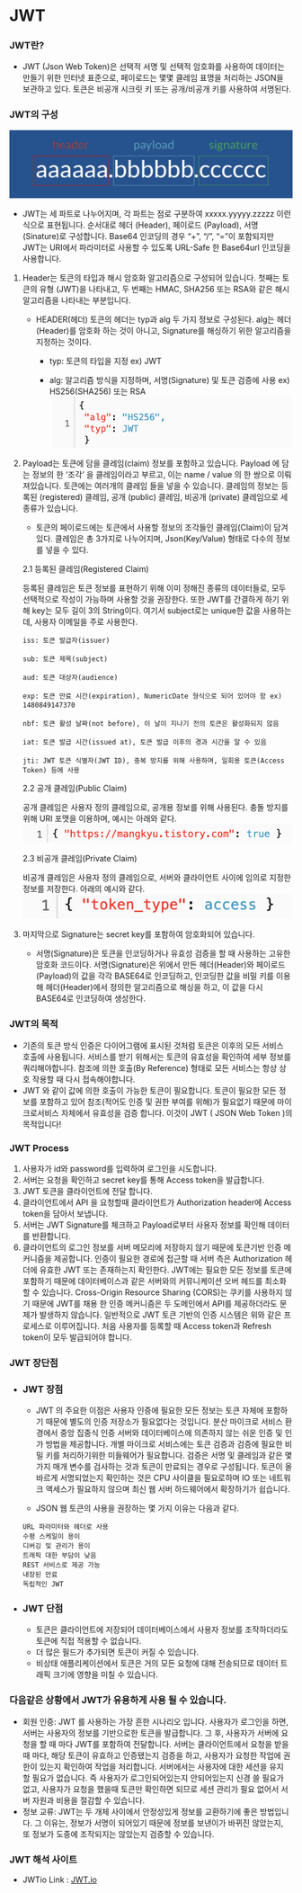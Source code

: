 # JWT
### JWT란?
- JWT (Json Web Token)은 선택적 서명 및 선택적 암호화를 사용하여 데이터는 만들기 위한 인터넷 표준으로, 페이로드는 몇몇 클레임 표명을 처리하는 JSON을 보관하고 있다. 토큰은 비공개 시크릿 키 또는 공개/비공개 키를 사용하여 서명된다.
### JWT의 구성
![jwt example img](/img/jwt구성.png "jwt example")
- JWT는 세 파트로 나누어지며, 각 파트는 점로 구분하여 xxxxx.yyyyy.zzzzz 이런식으로 표현됩니다. 순서대로 헤더 (Header), 페이로드 (Payload), 서명 (Sinature)로 구성합니다.
 Base64 인코딩의 경우 “+”, “/”, “=”이 포함되지만 JWT는 URI에서 파라미터로 사용할 수 있도록 URL-Safe 한  Base64url 인코딩을 사용합니다.

1. Header는 토큰의 타입과 해시 암호화 알고리즘으로 구성되어 있습니다. 첫째는 토큰의 유형 (JWT)을 나타내고, 두 번째는 HMAC, SHA256 또는 RSA와 같은 해시 알고리즘을 나타내는 부분입니다.
    -  HEADER(헤더)
토큰의 헤더는 typ과 alg 두 가지 정보로 구성된다. alg는 헤더(Header)를 암호화 하는 것이 아니고, Signature를 해싱하기 위한 알고리즘을 지정하는 것이다.

        - typ: 토큰의 타입을 지정 ex) JWT

        - alg: 알고리즘 방식을 지정하며, 서명(Signature) 및 토큰 검증에 사용 ex) HS256(SHA256) 또는 RSA  
![jwt header example img](/img/jwtheader.png "jwt header example")
2.  Payload는 토큰에 담을 클레임(claim) 정보를 포함하고 있습니다. Payload 에 담는 정보의 한 ‘조각’ 을 클레임이라고 부르고, 이는 name / value 의 한 쌍으로 이뤄져있습니다. 토큰에는 여러개의 클레임 들을 넣을 수 있습니다.
클레임의 정보는 등록된 (registered) 클레임, 공개 (public) 클레임, 비공개 (private) 클레임으로 세 종류가 있습니다.
    - 토큰의 페이로드에는 토큰에서 사용할 정보의 조각들인 클레임(Claim)이 담겨 있다. 클레임은 총 3가지로 나누어지며, Json(Key/Value) 형태로 다수의 정보를 넣을 수 있다.  

    2.1 등록된 클레임(Registered Claim)

    등록된 클레임은 토큰 정보를 표현하기 위해 이미 정해진 종류의 데이터들로, 모두 선택적으로 작성이 가능하며 사용할 것을 권장한다. 또한 JWT를 간결하게 하기 위해 key는 모두 길이 3의 String이다. 여기서 subject로는 unique한 값을 사용하는데, 사용자 이메일을 주로 사용한다.
    ```
    iss: 토큰 발급자(issuer)

    sub: 토큰 제목(subject)

    aud: 토큰 대상자(audience)

    exp: 토큰 만료 시간(expiration), NumericDate 형식으로 되어 있어야 함 ex) 1480849147370

    nbf: 토큰 활성 날짜(not before), 이 날이 지나기 전의 토큰은 활성화되지 않음

    iat: 토큰 발급 시간(issued at), 토큰 발급 이후의 경과 시간을 알 수 있음

    jti: JWT 토큰 식별자(JWT ID), 중복 방지를 위해 사용하며, 일회용 토큰(Access Token) 등에 사용
    ```
    2.2 공개 클레임(Public Claim)

    공개 클레임은 사용자 정의 클레임으로, 공개용 정보를 위해 사용된다. 충돌 방지를 위해 URI 포맷을 이용하며, 예시는 아래와 같다.  
![jwt public claim img](/img/jwtpublicclaim.png "jwt public claim img")  

    2.3 비공개 클레임(Private Claim)

    비공개 클레임은 사용자 정의 클레임으로, 서버와 클라이언트 사이에 임의로 지정한 정보를 저장한다. 아래의 예시와 같다.  
![jwt private claim img](/img/jwtprivateclaim.png "jwt private claim img")
3. 마지막으로 Signature는 secret key를 포함하여 암호화되어 있습니다.
    - 서명(Signature)은 토큰을 인코딩하거나 유효성 검증을 할 때 사용하는 고유한 암호화 코드이다. 서명(Signature)은 위에서 만든 헤더(Header)와 페이로드(Payload)의 값을 각각 BASE64로 인코딩하고, 인코딩한 값을 비밀 키를 이용해 헤더(Header)에서 정의한 알고리즘으로 해싱을 하고, 이 값을 다시 BASE64로 인코딩하여 생성한다.
### JWT의 목적
- 기존의 토큰 방식 인증은 다이어그램에 표시된 것처럼 토큰은 이후의 모든 서비스 호출에 사용됩니다.
서비스를 받기 위해서는 토큰의 유효성을 확인하여 세부 정보를 쿼리해야합니다.
참조에 의한 호출(By Reference) 형태로 모든 서비스는 항상 상호 작용할 때 다시 접속해야합니다.
- JWT 와 같이 값에 의한 호출이 가능한 토큰이 필요합니다.
토큰이 필요한 모든 정보를 포함하고 있어 참조(적어도 인증 및 권한 부여를 위해)가 필요없기 때문에 마이크로서비스 자체에서 유효성을 검증 합니다.
이것이 JWT ( JSON Web Token )의 목적입니다!
### JWT Process
1. 사용자가 id와 password를 입력하여 로그인을 시도합니다.
2. 서버는 요청을 확인하고 secret key를 통해 Access token을 발급합니다.
3. JWT 토큰을 클라이언트에 전달 합니다.
4. 클라이언트에서 API 을 요청할때  클라이언트가 Authorization header에 Access token을 담아서 보냅니다.
5. 서버는 JWT Signature를 체크하고 Payload로부터 사용자 정보를 확인해 데이터를 반환합니다.
6. 클라이언트의 로그인 정보를 서버 메모리에 저장하지 않기 때문에 토큰기반 인증 메커니즘을 제공합니다.
인증이 필요한 경로에 접근할 때 서버 측은 Authorization 헤더에 유효한 JWT 또는 존재하는지 확인한다.
JWT에는 필요한 모든 정보를 토큰에 포함하기 때문에 데이터베이스과 같은 서버와의 커뮤니케이션 오버 헤드를 최소화 할 수 있습니다.
Cross-Origin Resource Sharing (CORS)는 쿠키를 사용하지 않기 때문에 JWT를 채용 한 인증 메커니즘은 두 도메인에서 API를 제공하더라도 문제가 발생하지 않습니다.
일반적으로 JWT 토큰 기반의 인증 시스템은 위와 같은 프로세스로 이루어집니다.
처음 사용자를 등록할 때 Access token과 Refresh token이 모두 발급되어야 합니다.
### JWT 장단점
- ### JWT 장점
    - JWT 의 주요한 이점은 사용자 인증에 필요한 모든 정보는 토큰 자체에 포함하기 때문에 별도의 인증 저장소가 필요없다는 것입니다.
분산 마이크로 서비스 환경에서 중앙 집중식 인증 서버와 데이터베이스에 의존하지 않는 쉬운 인증 및 인가 방법을 제공합니다.
개별 마이크로 서비스에는 토큰 검증과 검증에 필요한 비밀 키를 처리하기위한 미들웨어가 필요합니다. 검증은 서명 및 클레임과 같은 몇 가지 매개 변수를 검사하는 것과 토큰이 만료되는 경우로 구성됩니다.
토큰이 올바르게 서명되었는지 확인하는 것은 CPU 사이클을 필요로하며 IO 또는 네트워크 액세스가 필요하지 않으며 최신 웹 서버 하드웨어에서 확장하기가 쉽습니다.

    - JSON 웹 토큰의 사용을 권장하는 몇 가지 이유는 다음과 같다.
    ```
    URL 파라미터와 헤더로 사용
    수평 스케일이 용이
    디버깅 및 관리가 용이
    트래픽 대한 부담이 낮음
    REST 서비스로 제공 가능
    내장된 만료
    독립적인 JWT
    ```
- ### JWT 단점
    - 토큰은 클라이언트에 저장되어 데이터베이스에서 사용자 정보를 조작하더라도 토큰에 직접 적용할 수 없습니다.
    - 더 많은 필드가 추가되면 토큰이 커질 수 있습니다.
    - 비상태 애플리케이션에서 토큰은 거의 모든 요청에 대해 전송되므로 데이터 트래픽 크기에 영향을 미칠 수 있습니다.
### 다음같은 상황에서 JWT가 유용하게 사용 될 수 있습니다.
- 회원 인증: JWT 를 사용하는 가장 흔한 시나리오 입니다. 사용자가 로그인을 하면, 서버는 사용자의 정보를 기반으로한 토큰을 발급합니다.
그 후, 사용자가 서버에 요청을 할 때 마다 JWT를 포함하여 전달합니다. 서버는 클라이언트에서 요청을 받을때 마다, 해당 토큰이 유효하고 인증됐는지 검증을 하고, 사용자가 요청한 작업에 권한이 있는지 확인하여 작업을 처리합니다.
서버에서는 사용자에 대한 세션을 유지 할 필요가 없습니다. 즉 사용자가 로그인되어있는지 안되어있는지 신경 쓸 필요가 없고, 사용자가 요청을 했을때 토큰만 확인하면 되므로 세션 관리가 필요 없어서 서버 자원과 비용을 절감할 수 있습니다.
- 정보 교류: JWT는 두 개체 사이에서 안정성있게 정보를 교환하기에 좋은 방법입니다. 그 이유는, 정보가 서명이 되어있기 때문에 정보를 보낸이가 바뀌진 않았는지, 또 정보가 도중에 조작되지는 않았는지 검증할 수 있습니다.
### JWT 해석 사이트
- JWTio Link : [JWT.io][JWTio Link]

[JWTio Link]: https://jwt.io/ "Go jwt.io"